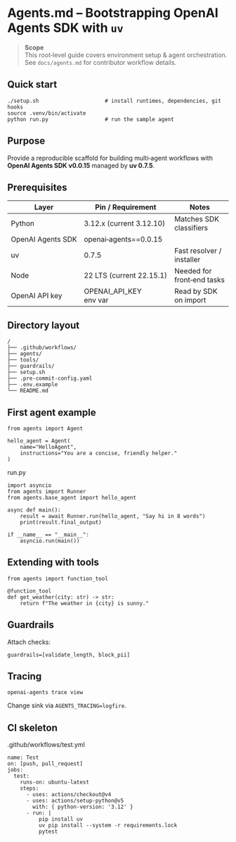 # Agents.md – Bootstrapping OpenAI Agents SDK with `uv`

> **Scope**  
> This root‑level guide covers environment setup & agent orchestration.  
> See `docs/agents.md` for contributor workflow details.

## Quick start

    ./setup.sh                     # install runtimes, dependencies, git hooks
    source .venv/bin/activate
    python run.py                  # run the sample agent

## Purpose  
Provide a reproducible scaffold for building multi‑agent workflows with **OpenAI Agents SDK v0.0.15** managed by **uv 0.7.5**.

## Prerequisites  

| Layer | Pin / Requirement              | Notes |
|-------|--------------------------------|-------|
| Python | 3.12.x (current 3.12.10)      | Matches SDK classifiers |
| OpenAI Agents SDK | openai‑agents==0.0.15 | |
| uv | 0.7.5 | Fast resolver / installer |
| Node | 22 LTS (current 22.15.1)       | Needed for front‑end tasks |
| OpenAI API key | OPENAI_API_KEY env var | Read by SDK on import |

## Directory layout

    /
    ├── .github/workflows/
    ├── agents/
    ├── tools/
    ├── guardrails/
    ├── setup.sh
    ├── .pre-commit-config.yaml
    ├── .env.example
    └── README.md

## First agent example  

    from agents import Agent

    hello_agent = Agent(
        name="HelloAgent",
        instructions="You are a concise, friendly helper."
    )

run.py

    import asyncio
    from agents import Runner
    from agents.base_agent import hello_agent

    async def main():
        result = await Runner.run(hello_agent, "Say hi in 8 words")
        print(result.final_output)

    if __name__ == "__main__":
        asyncio.run(main())

## Extending with tools

    from agents import function_tool

    @function_tool
    def get_weather(city: str) -> str:
        return f"The weather in {city} is sunny."

## Guardrails

Attach checks:

    guardrails=[validate_length, block_pii]

## Tracing

    openai-agents trace view

Change sink via `AGENTS_TRACING=logfire`.

## CI skeleton

.github/workflows/test.yml

    name: Test
    on: [push, pull_request]
    jobs:
      test:
        runs-on: ubuntu-latest
        steps:
          - uses: actions/checkout@v4
          - uses: actions/setup-python@v5
            with: { python-version: '3.12' }
          - run: |
              pip install uv
              uv pip install --system -r requirements.lock
              pytest
